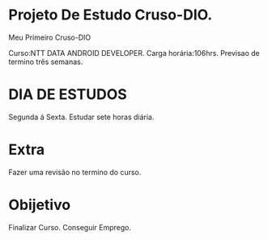 # Projeto De Estudo Cruso-DIO.
Meu Primeiro Cruso-DIO

Curso:NTT DATA ANDROID DEVELOPER.
Carga horária:106hrs.
Previsao de termino três semanas.

# DIA DE ESTUDOS
Segunda á Sexta.
Estudar sete horas diária.

# Extra
Fazer uma revisão no termino do curso.

# Obijetivo 
Finalizar Curso.
Conseguir Emprego.
